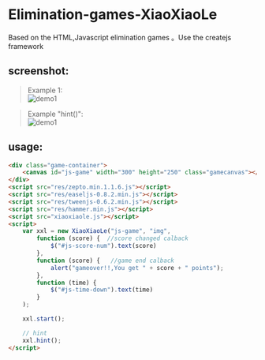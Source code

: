 # Elimination-games-XiaoXiaoLe
Based on the HTML,Javascript elimination games 。Use the createjs framework


## screenshot:

>Example 1:<br>
![demo1](https://raw.githubusercontent.com/yicheng-irun/Elimination-games-XiaoXiaoLe/master/assets/demo1.png)

>Example "hint()":<br>
![demo1](https://raw.githubusercontent.com/yicheng-irun/Elimination-games-XiaoXiaoLe/master/assets/demo2.png)


## usage:
```HTML
<div class="game-container">
    <canvas id="js-game" width="300" height="250" class="gamecanvas"></canvas>
</div>
<script src="res/zepto.min.1.1.6.js"></script>
<script src="res/easeljs-0.8.2.min.js"></script>
<script src="res/tweenjs-0.6.2.min.js"></script>
<script src="res/hammer.min.js"></script>
<script src="xiaoxiaole.js"></script>
<script>
    var xxl = new XiaoXiaoLe("js-game", "img",
        function (score) {  //score changed calback
            $("#js-score-num").text(score)
        }, 
        function (score) {   //game end calback
            alert("gameover!!,You get " + score + " points");
        }, 
        function (time) {
            $("#js-time-down").text(time)
        }
    );

    xxl.start();

    // hint 
    xxl.hint();
</script>
```

